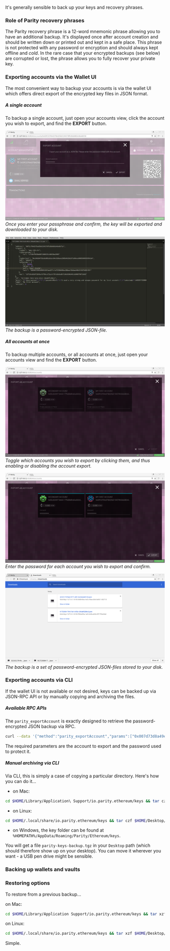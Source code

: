 It's generally sensible to back up your keys and recovery phrases.

### Role of Parity recovery phrases

The Parity recovery phrase is a 12-word mnemonic phrase allowing you to have an additional backup. It's displayed once after account creation and should be written down or printed out and kept in a safe place. This phrase is not protected with any password or encryption and should always kept offline and _cold_. In the rare case that your encrypted backups (see below) are corrupted or lost, the phrase allows you to fully recover your private key.

### Exporting accounts via the Wallet UI

The most convenient way to backup your accounts is via the wallet UI which offers direct export of the encrypted key files in JSON format.

##### A single account

To backup a single account, just open your accounts view, click the account you wish to export, and find the **EXPORT** button.

![accounts-export-0](images/accounts-export-0.png)
_Once you enter your passphrase and confirm, the key will be exported and downloaded to your disk._

![accounts-export-1](images/accounts-export-1.png)
_The backup is a password-encrypted JSON-file._

##### All accounts at once

To backup multiple accounts, or all accounts at once, just open your accounts view and find the **EXPORT** button.

![accounts-export-2](images/accounts-export-2.png)
_Toggle which accounts you wish to export by clicking them, and thus enabling or disabling the account export._

![accounts-export-3](images/accounts-export-3.png)
_Enter the password for each account you wish to export and confirm._

![accounts-export-4](images/accounts-export-4.png)
_The backup is a set of password-encrypted JSON-files stored to your disk._

### Exporting accounts via CLI

If the wallet UI is not available or not desired, keys can be backed up via JSON-RPC API or by manually copying and archiving the files.

##### Available RPC APIs

The `parity_exportAccount` is exactly designed to retrieve the password-encrypted JSON backup via RPC.

```bash
curl --data '{"method":"parity_exportAccount","params":["0x007d73d8a49eeb85d32cf465507dd71d507100c1","hunter2"],"id":1,"jsonrpc":"2.0"}' -H "Content-Type: application/json" -X POST localhost:8545
```

The required parameters are the account to export and the password used to protect it.

##### Manual archiving via CLI

Via CLI, this is simply a case of copying a particular directory. Here's how you can do it...

- on Mac:
```bash
cd $HOME/Library/Application\ Support/io.parity.ethereum/keys && tar czf $HOME/Desktop/parity-keys-backup.tgz *
```

- on Linux:
```bash
cd $HOME/.local/share/io.parity.ethereum/keys && tar czf $HOME/Desktop/parity-keys-backup.tgz *
```

- on Windows, the key folder can be found at `%HOMEPATH%/AppData/Roaming/Parity/Ethereum/keys`.

You will get a file `parity-keys-backup.tgz` in your `Desktop` path (which should therefore show up on your desktop). You can move it wherever you want - a USB pen drive might be sensible.

### Backing up wallets and vaults

### Restoring options








To restore from a previous backup...

on Mac:
```bash
cd $HOME/Library/Application Support/io.parity.ethereum/keys && tar xzf $HOME/Desktop/parity-keys-backup.tgz * && cd -
```

on Linux:
```bash
cd $HOME/.local/share/io.parity.ethereum/keys && tar xzf $HOME/Desktop/parity-keys-backup.tgz * && cd -
```

Simple.

